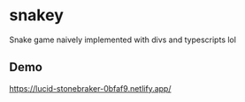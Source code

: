 # snakey

Snake game naively implemented with divs and typescripts lol

## Demo
https://lucid-stonebraker-0bfaf9.netlify.app/
